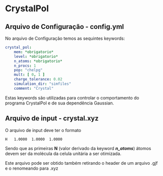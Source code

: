 # CrystalPol

## Arquivo de Configuração - **config.yml**

No arquivo de Configuração temos as sequintes keywords:

```yaml
crystal_pol:
    mem: *obrigatorio*
    level: *obrigatorio*
    n_atoms: *obrigatorio*
    n_procs: 1
    pop: "chelpg"
    mult: [ 0, 1 ]
    charge_tolerance: 0.02
    simulation_dir: "simfiles"
    comment: "Crystal"
```

Estas keywords são utilizadas para controlar o comportamento do programa CrystalPol e de sua dependência Gaussian.

## Arquivo de input - **crystal.xyz**

O arquivo de input deve ter o formato

```
H   1.0000  1.0000  1.0000
```
Sendo que as primeiras **N** (valor derivado da keyword _**n_atoms**_) átomos devem ser da molécula da celula unitária a ser otimizada. 

Este arquivo pode ser obtido também retirando o header de um arquivo .gjf e o renomeando para .xyz